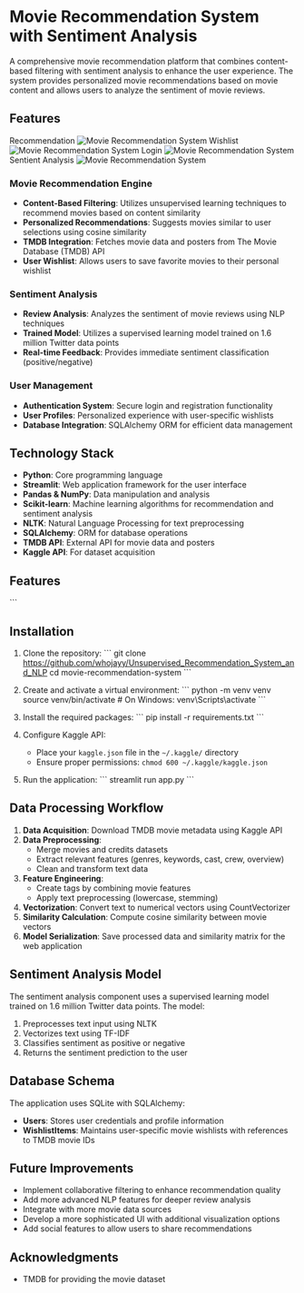 # Movie Recommendation System with Sentiment Analysis

A comprehensive movie recommendation platform that combines content-based filtering with sentiment analysis to enhance the user experience. The system provides personalized movie recommendations based on movie content and allows users to analyze the sentiment of movie reviews.


## Features
Recommendation
![Movie Recommendation System](recommendation.jpeg)
Wishlist
![Movie Recommendation System](wishlist.jpeg)
Login
![Movie Recommendation System](login.jpeg)
Sentient Analysis
![Movie Recommendation System](sentiment.jpeg)

### Movie Recommendation Engine
- **Content-Based Filtering**: Utilizes unsupervised learning techniques to recommend movies based on content similarity
- **Personalized Recommendations**: Suggests movies similar to user selections using cosine similarity
- **TMDB Integration**: Fetches movie data and posters from The Movie Database (TMDB) API
- **User Wishlist**: Allows users to save favorite movies to their personal wishlist

### Sentiment Analysis
- **Review Analysis**: Analyzes the sentiment of movie reviews using NLP techniques
- **Trained Model**: Utilizes a supervised learning model trained on 1.6 million Twitter data points
- **Real-time Feedback**: Provides immediate sentiment classification (positive/negative)

### User Management
- **Authentication System**: Secure login and registration functionality
- **User Profiles**: Personalized experience with user-specific wishlists
- **Database Integration**: SQLAlchemy ORM for efficient data management

## Technology Stack

- **Python**: Core programming language
- **Streamlit**: Web application framework for the user interface
- **Pandas & NumPy**: Data manipulation and analysis
- **Scikit-learn**: Machine learning algorithms for recommendation and sentiment analysis
- **NLTK**: Natural Language Processing for text preprocessing
- **SQLAlchemy**: ORM for database operations
- **TMDB API**: External API for movie data and posters
- **Kaggle API**: For dataset acquisition

## Features 



\`\`\`

## Installation

1. Clone the repository:
   \`\`\`
   git clone https://github.com/whojayy/Unsupervised_Recommendation_System_and_NLP
   cd movie-recommendation-system
   \`\`\`

2. Create and activate a virtual environment:
   \`\`\`
   python -m venv venv
   source venv/bin/activate  # On Windows: venv\Scripts\activate
   \`\`\`

3. Install the required packages:
   \`\`\`
   pip install -r requirements.txt
   \`\`\`

4. Configure Kaggle API:
   - Place your `kaggle.json` file in the `~/.kaggle/` directory
   - Ensure proper permissions: `chmod 600 ~/.kaggle/kaggle.json`

5. Run the application:
   \`\`\`
   streamlit run app.py
   \`\`\`

## Data Processing Workflow

1. **Data Acquisition**: Download TMDB movie metadata using Kaggle API
2. **Data Preprocessing**: 
   - Merge movies and credits datasets
   - Extract relevant features (genres, keywords, cast, crew, overview)
   - Clean and transform text data
3. **Feature Engineering**:
   - Create tags by combining movie features
   - Apply text preprocessing (lowercase, stemming)
4. **Vectorization**: Convert text to numerical vectors using CountVectorizer
5. **Similarity Calculation**: Compute cosine similarity between movie vectors
6. **Model Serialization**: Save processed data and similarity matrix for the web application

## Sentiment Analysis Model

The sentiment analysis component uses a supervised learning model trained on 1.6 million Twitter data points. The model:

1. Preprocesses text input using NLTK
2. Vectorizes text using TF-IDF
3. Classifies sentiment as positive or negative
4. Returns the sentiment prediction to the user

## Database Schema

The application uses SQLite with SQLAlchemy:

- **Users**: Stores user credentials and profile information
- **WishlistItems**: Maintains user-specific movie wishlists with references to TMDB movie IDs

## Future Improvements

- Implement collaborative filtering to enhance recommendation quality
- Add more advanced NLP features for deeper review analysis
- Integrate with more movie data sources
- Develop a more sophisticated UI with additional visualization options
- Add social features to allow users to share recommendations



## Acknowledgments

- TMDB for providing the movie dataset




